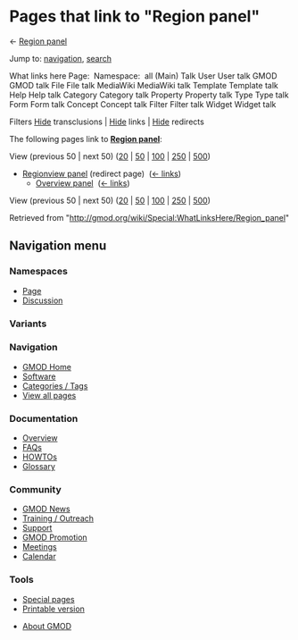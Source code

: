 <div id="mw-page-base" class="noprint">

</div>

<div id="mw-head-base" class="noprint">

</div>

<div id="content" class="mw-body" role="main">

<span id="top"></span>

<div id="mw-js-message" style="display:none;">

</div>



# <span dir="auto">Pages that link to "Region panel"</span>

<div id="bodyContent">

<div id="contentSub">

← [Region panel](/wiki/Region_panel "Region panel")

</div>

<div id="jump-to-nav" class="mw-jump">

Jump to: [navigation](#mw-navigation), [search](#p-search)

</div>

<div id="mw-content-text">

What links here Page:  Namespace:  all (Main) Talk User User talk GMOD
GMOD talk File File talk MediaWiki MediaWiki talk Template Template talk
Help Help talk Category Category talk Property Property talk Type Type
talk Form Form talk Concept Concept talk Filter Filter talk Widget
Widget talk

Filters
[Hide](/mediawiki/index.php?title=Special:WhatLinksHere/Region_panel&hidetrans=1 "Special:WhatLinksHere/Region panel")
transclusions \|
[Hide](/mediawiki/index.php?title=Special:WhatLinksHere/Region_panel&hidelinks=1 "Special:WhatLinksHere/Region panel")
links \|
[Hide](/mediawiki/index.php?title=Special:WhatLinksHere/Region_panel&hideredirs=1 "Special:WhatLinksHere/Region panel")
redirects

The following pages link to **[Region
panel](/wiki/Region_panel "Region panel")**:

View (previous 50 \| next 50)
([20](/mediawiki/index.php?title=Special:WhatLinksHere/Region_panel&limit=20 "Special:WhatLinksHere/Region panel")
\|
[50](/mediawiki/index.php?title=Special:WhatLinksHere/Region_panel&limit=50 "Special:WhatLinksHere/Region panel")
\|
[100](/mediawiki/index.php?title=Special:WhatLinksHere/Region_panel&limit=100 "Special:WhatLinksHere/Region panel")
\|
[250](/mediawiki/index.php?title=Special:WhatLinksHere/Region_panel&limit=250 "Special:WhatLinksHere/Region panel")
\|
[500](/mediawiki/index.php?title=Special:WhatLinksHere/Region_panel&limit=500 "Special:WhatLinksHere/Region panel"))

- [Regionview
  panel](/mediawiki/index.php?title=Regionview_panel&redirect=no "Regionview panel")
  (redirect page) ‎ <span class="mw-whatlinkshere-tools">([←
  links](/mediawiki/index.php?title=Special:WhatLinksHere&target=Regionview+panel "Special:WhatLinksHere"))</span>
  - [Overview panel](/wiki/Overview_panel "Overview panel") ‎
    <span class="mw-whatlinkshere-tools">([←
    links](/mediawiki/index.php?title=Special:WhatLinksHere&target=Overview+panel "Special:WhatLinksHere"))</span>

View (previous 50 \| next 50)
([20](/mediawiki/index.php?title=Special:WhatLinksHere/Region_panel&limit=20 "Special:WhatLinksHere/Region panel")
\|
[50](/mediawiki/index.php?title=Special:WhatLinksHere/Region_panel&limit=50 "Special:WhatLinksHere/Region panel")
\|
[100](/mediawiki/index.php?title=Special:WhatLinksHere/Region_panel&limit=100 "Special:WhatLinksHere/Region panel")
\|
[250](/mediawiki/index.php?title=Special:WhatLinksHere/Region_panel&limit=250 "Special:WhatLinksHere/Region panel")
\|
[500](/mediawiki/index.php?title=Special:WhatLinksHere/Region_panel&limit=500 "Special:WhatLinksHere/Region panel"))

</div>

<div class="printfooter">

Retrieved from
"<http://gmod.org/wiki/Special:WhatLinksHere/Region_panel>"

</div>

<div id="catlinks" class="catlinks catlinks-allhidden">

</div>

<div class="visualClear">

</div>

</div>

</div>

<div id="mw-navigation">

## Navigation menu

<div id="mw-head">



<div id="left-navigation">

<div id="p-namespaces" class="vectorTabs" role="navigation"
aria-labelledby="p-namespaces-label">

### Namespaces

- <span id="ca-nstab-main"><a href="/wiki/Region_panel" accesskey="c"
  title="View the content page [c]">Page</a></span>
- <span id="ca-talk"><a
  href="/mediawiki/index.php?title=Talk:Region_panel&amp;action=edit&amp;redlink=1"
  accesskey="t"
  title="Discussion about the content page [t]">Discussion</a></span>

</div>

<div id="p-variants" class="vectorMenu emptyPortlet" role="navigation"
aria-labelledby="p-variants-label">

### 

### Variants[](#)

<div class="menu">

</div>

</div>

</div>

<div id="right-navigation">





</div>



</div>

</div>

</div>

<div id="mw-panel">

<div id="p-logo" role="banner">

<a href="/wiki/Main_Page"
style="background-image: url(http://gmod.org/images/GMOD-cogs.png);"
title="Visit the main page"></a>

</div>

<div id="p-Navigation" class="portal" role="navigation"
aria-labelledby="p-Navigation-label">

### Navigation

<div class="body">

- <span id="n-GMOD-Home">[GMOD Home](/wiki/Main_Page)</span>
- <span id="n-Software">[Software](/wiki/GMOD_Components)</span>
- <span id="n-Categories-.2F-Tags">[Categories /
  Tags](/wiki/Categories)</span>
- <span id="n-View-all-pages">[View all
  pages](/wiki/Special:AllPages)</span>

</div>

</div>

<div id="p-Documentation" class="portal" role="navigation"
aria-labelledby="p-Documentation-label">

### Documentation

<div class="body">

- <span id="n-Overview">[Overview](/wiki/Overview)</span>
- <span id="n-FAQs">[FAQs](/wiki/Category:FAQ)</span>
- <span id="n-HOWTOs">[HOWTOs](/wiki/Category:HOWTO)</span>
- <span id="n-Glossary">[Glossary](/wiki/Glossary)</span>

</div>

</div>

<div id="p-Community" class="portal" role="navigation"
aria-labelledby="p-Community-label">

### Community

<div class="body">

- <span id="n-GMOD-News">[GMOD News](/wiki/GMOD_News)</span>
- <span id="n-Training-.2F-Outreach">[Training /
  Outreach](/wiki/Training_and_Outreach)</span>
- <span id="n-Support">[Support](/wiki/Support)</span>
- <span id="n-GMOD-Promotion">[GMOD
  Promotion](/wiki/GMOD_Promotion)</span>
- <span id="n-Meetings">[Meetings](/wiki/Meetings)</span>
- <span id="n-Calendar">[Calendar](/wiki/Calendar)</span>

</div>

</div>

<div id="p-tb" class="portal" role="navigation"
aria-labelledby="p-tb-label">

### Tools

<div class="body">

- <span id="t-specialpages"><a href="/wiki/Special:SpecialPages" accesskey="q"
  title="A list of all special pages [q]">Special pages</a></span>
- <span id="t-print"><a
  href="/mediawiki/index.php?title=Special:WhatLinksHere/Region_panel&amp;printable=yes"
  rel="alternate" accesskey="p"
  title="Printable version of this page [p]">Printable version</a></span>

</div>

</div>

</div>

</div>

<div id="footer" role="contentinfo">

- <span id="footer-places-about">[About
  GMOD](/wiki/GMOD:About "GMOD:About")</span>

<!-- -->






</div>

